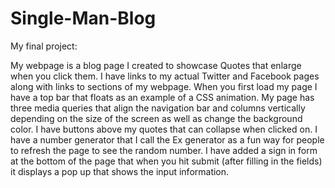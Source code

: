 # Single-Man-Blog
My final project:

My webpage is a blog page I created to showcase Quotes that enlarge when you click them. I have links to my actual Twitter and Facebook pages along with links to sections of my webpage. When you first load my page I have a top bar that floats as an example of a CSS animation. My page has three media queries that align the navigation bar and columns vertically depending on the size of the screen as well as change the background color. I have buttons above my quotes that can collapse when clicked on. I have a number generator that I call the Ex generator as a fun way for people to refresh the page to see the random number. I have added a sign in form at the bottom of the page that when you hit submit (after filling in the fields) it displays a pop up that shows the input information.  
